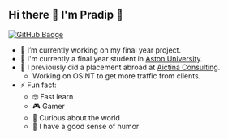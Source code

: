 ## Hi there 👋 I'm Pradip 🤖
[![GitHub Badge](https://img.shields.io/github/followers/thapapt?label=follow&style=social)](https://github.com/thapapt)

- 🔭 I’m currently working on my final year project.
- 🌱 I'm currently a final year student in [Aston University](https://www.aston.ac.uk/).
- 🎉 I previously did a placement abroad at [Aictina Consulting](http://aictina.eu/).
    - Working on OSINT to get more traffic from clients.  
- ⚡ Fun fact: 
  - 🤓 Fast learn
  - 🎮 Gamer
  - 🤔 Curious about the world 
  - 🤣 I have a good sense of humor
